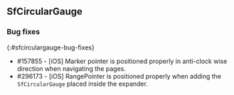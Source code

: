 ## SfCircularGauge

### Bug fixes
{:#sfcirculargauge-bug-fixes}

* \#157855 - [iOS] Marker pointer is positioned properly in anti-clock wise direction when navigating the pages.
* \#296173 - [iOS] RangePointer is positioned properly when adding the `SfCircularGauge` placed inside the expander.


